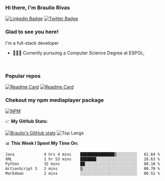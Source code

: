 ### Hi there, I'm Braulio Rivas
[![Linkedin Badge](https://img.shields.io/badge/-LinkedIn-0e76a8?style=flat-square&logo=Linkedin&logoColor=white)](https://www.linkedin.com/in/braulio-rivas-abad/)
[![Twitter Badge](https://img.shields.io/badge/-Twitter-00acee?style=flat-square&logo=Twitter&logoColor=white)](https://twitter.com/brolio04)

### Glad to see you here! &nbsp;
I'm a full-stack developer


<!---
<img align="right" alt="GIF" src="https://github.com/Gapur/Gapur/blob/master/coding.gif?raw=true" width="408" height="318" />
-->
- 👨🏻‍💻 Currently pursuing a Computer Science Degree at ESPOL;

</br>

### Popular repos
[![Readme Card](https://github-readme-stats.vercel.app/api/pin/?username=brauliorivas&repo=countrieshub)](https://github.com/brauliorivas/countrieshub)
[![Readme Card](https://github-readme-stats.vercel.app/api/pin/?username=brauliorivas&repo=pokedex-interactivo)](https://github.com/brauliorivas/pokedex-interactivo)

### Chekout my npm mediaplayer package
[![NPM](https://img.shields.io/badge/NPM-%23000000.svg?style=for-the-badge&logo=npm&logoColor=white)](https://www.npmjs.com/package/@braulio0000/mediaplayer)


📈 **My GitHub Stats:**

[![Braulio's GitHub stats](https://github-readme-stats.vercel.app/api?username=brauliorivas&theme=tokyonight)](https://github.com/brauliorivas) ![Top Langs](https://github-readme-stats.vercel.app/api/top-langs/?username=brauliorivas&layout=compact&theme=radical)


📊 **This Week I Spent My Time On:**
<!--START_SECTION:waka-->

```txt
Java             4 hrs 4 mins    ███████████████▒░░░░░░░░░   61.64 %
XML              1 hr 53 mins    ███████░░░░░░░░░░░░░░░░░░   28.63 %
Python           32 mins         ██░░░░░░░░░░░░░░░░░░░░░░░   08.10 %
ActionScript 3   2 mins          ▒░░░░░░░░░░░░░░░░░░░░░░░░   00.70 %
Markdown         2 mins          ░░░░░░░░░░░░░░░░░░░░░░░░░   00.52 %
```

<!--END_SECTION:waka-->
